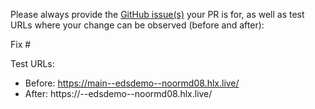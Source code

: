 Please always provide the [GitHub issue(s)](../issues) your PR is for, as well as test URLs where your change can be observed (before and after):

Fix #<gh-issue-id>

Test URLs:
- Before: https://main--edsdemo--noormd08.hlx.live/
- After: https://<branch>--edsdemo--noormd08.hlx.live/
